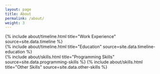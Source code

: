 ```yaml
---
layout: page
title: About
permalink: /about/
weight: 3
---
```


<!-- # **About Me** -->

<!-- Hi I am **{{ site.author.name }}** :wave:,<br> -->

<!-- I am a Software Engineer. -->

<div class="row">
{% include about/timeline.html title="Work Experience" source=site.data.timeline %}
</div>

<div class="row">
{% include about/timeline.html title="Education" source=site.data.timeline-education %}
</div>

<div class="row">
{% include about/skills.html title="Programming Skills" source=site.data.programming-skills %}
{% include about/skills.html title="Other Skills" source=site.data.other-skills %}
</div>